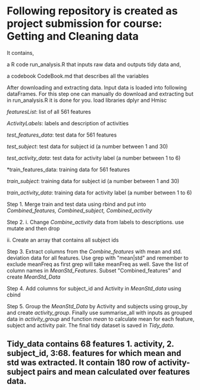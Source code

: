 # Following repository is created as project submission for course: Getting and Cleaning data

It contains,

a R code run_analysis.R that inputs raw data and outputs tidy data and,

a codebook CodeBook.md that describes all the variables

After downloading and extracting data. Input data is loaded into following dataFrames. For this step one can manually do download and extracting but in run_analysis.R it is done for you. load libraries dplyr and Hmisc

*featuresList*: list of all 561 features

*ActivityLabels*: labels and description of activities

*test_features_data*: test data for 561 features

*test_subject*: test data for subject id (a number between 1 and 30)

*test_activity_data*: test data for activity label (a number between 1 to 6)

*train_features_data: training data for 561 features

*train_subject*: training data for subject id (a number between 1 and 30)

*train_activity_data*: training data for activity label (a number between 1 to 6)

Step 1. Merge train and test data using rbind and put into 
*Combined_features,
Combined_subject,
Combined_activity*

Step 2. 
i. Change *Combine_activity* data from labels to descriptions. use mutate and then drop 

ii. Create an array that contains all subject ids
        
Step 3. Extract columns from the *Combine_features* with mean and std. deviation data for all features. Use grep with "mean|std" 
and remember to exclude meanFreq as first grep will take meanFreq as well. Save the list of column names in *MeanStd_Features*. 
Subset "Combined_features" and create *MeanStd_Data* 

Step 4. Add columns for subject_id and Activity in *MeanStd_data* using cbind

Step 5. Group the *MeanStd_Data* by Activity and subjects using group_by and create *activity_group*. Finally use summarise_all with inputs 
as grouped data in *activity_group* and  function *mean* to calculate mean for each feature, subject and activity pair. The final tidy 
dataset is saved in *Tidy_data*. 
## Tidy_data contains 68 features 1. activity, 2. subject_id, 3:68. features for which mean and std was extracted. It contain 180 row of activity-subject pairs and mean calculated over features data.

